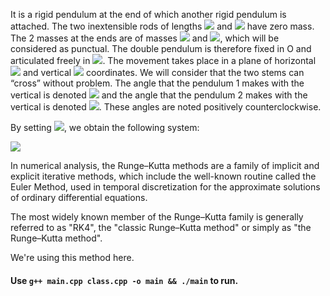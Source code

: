 It is a rigid pendulum at the end of which another rigid pendulum is attached. The two inextensible rods of lengths  <img src="https://render.githubusercontent.com/render/math?math=L_1"> and <img src="https://render.githubusercontent.com/render/math?math=L_2"> have zero mass. The 2 masses at the ends are of masses <img src="https://render.githubusercontent.com/render/math?math=M_1"> and <img src="https://render.githubusercontent.com/render/math?math=M_2">, which will be considered as punctual. The double pendulum is therefore fixed in O and articulated freely in <img src="https://render.githubusercontent.com/render/math?math=M_1">. The movement takes place in a plane of horizontal <img src="https://render.githubusercontent.com/render/math?math=x"> and vertical <img src="https://render.githubusercontent.com/render/math?math=y"> coordinates. We will consider that the two stems can “cross” without problem. The angle that the pendulum 1 makes with the vertical is denoted  <img src="https://render.githubusercontent.com/render/math?math=\theta_1"> and the angle that the pendulum 2 makes with the vertical is denoted  <img src="https://render.githubusercontent.com/render/math?math=\theta_2">. These angles are noted positively counterclockwise.

By setting <img src="https://render.githubusercontent.com/render/math?math=\Delta \theta=\theta_2-\theta_1">, we obtain the following system:


<img src="https://render.githubusercontent.com/render/math?math=\ddot{\theta}_1 = \frac{\dot{\theta}_1^2 M_2L_1\cos(\Delta \theta)\sin(\Delta \theta)+\dot{\theta}_2^2M_2L_2\sin(\Delta \theta)-(M_1+M_2)g \sin(\theta_1)+M_2\cos(\Delta\theta)g\sin(\theta_2)}{(M_1+M_2)L_1-M_2L_1\cos^2 (\Delta \theta)} \qquad \ddot{\theta}_2 = \frac{-\dot{\theta}_2^2 M_2L_2\cos(\Delta \theta)\sin(\Delta \theta)+(M_1+M_2)\left(g\sin(\theta_1)\cos(\Delta \theta)-L_1\dot{\theta}_1^2\sin(\Delta\theta)-g\sin(\theta_2) \right)}{(M_1+M_2)L_1-M_2L_1\cos^2 (\Delta \theta)}">

In numerical analysis, the Runge–Kutta methods are a family of implicit and explicit iterative methods, which include the well-known routine called the Euler Method, used in temporal discretization for the approximate solutions of ordinary differential equations.

The most widely known member of the Runge–Kutta family is generally referred to as "RK4", the "classic Runge–Kutta method" or simply as "the Runge–Kutta method".

We're using this method here.

#### Use ``g++ main.cpp class.cpp -o main && ./main`` to run.
